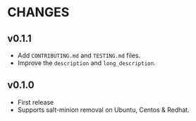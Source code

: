 # CHANGES

## v0.1.1
- Add `CONTRIBUTING.md` and `TESTING.md` files.
- Improve the `description` and `long_description`.

## v0.1.0
- First release
- Supports salt-minion removal on Ubuntu, Centos & Redhat.
